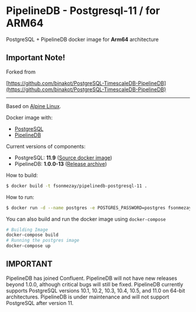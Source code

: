 # PipelineDB - Postgresql-11 / for ARM64 
PostgreSQL + PipelineDB docker image for **Arm64** architecture

## Important Note!
Forked from 

[https://github.com/binakot/PostgreSQL-TimescaleDB-PipelineDB](https://github.com/binakot/PostgreSQL-TimescaleDB-PipelineDB)

--- 

Based on [Alpine Linux](https://alpinelinux.org).

Docker image with:
* [PostgreSQL](https://www.postgresql.org/)
* [PipelineDB](https://www.pipelinedb.com/)

Current versions of components:
* PostgreSQL: **11.9** ([Source docker image](https://store.docker.com/images/postgres))
* PipelineDB: **1.0.0-13** ([Release archive](https://github.com/pipelinedb/pipelinedb/releases/tag/1.0.0-13))

How to build:

```bash
$ docker build -t fsonmezay/pipelinedb-postgresql-11 .
```

How to run:

```bash
$ docker run -d --name postgres -e POSTGRES_PASSWORD=postgres fsonmezay/pipelinedb-postgresql-11
```

You can also build and run the docker image using `docker-compose`

```bash
# Building Image
docker-compose build
# Running the postgres image
docker-compose up
```

## IMPORTANT

PipelineDB has joined Confluent. 
PipelineDB will not have new releases beyond 1.0.0, although critical bugs will still be fixed.
PipelineDB currently supports PostgreSQL versions 10.1, 10.2, 10.3, 10.4, 10.5, and 11.0 on 64-bit architectures.
PipelineDB is under maintenance and will not support PostgreSQL after version 11.
